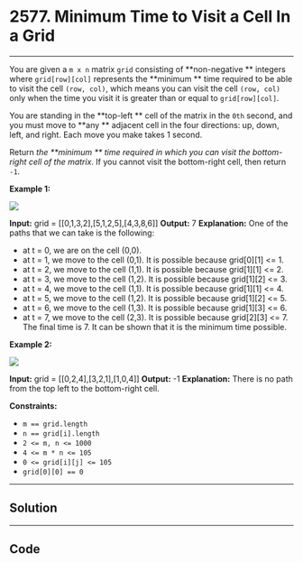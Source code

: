 # 2577. Minimum Time to Visit a Cell In a Grid

---

You are given a `m x n` matrix `grid` consisting of **non-negative ** integers where `grid[row][col]` represents the **minimum ** time required to be able to visit the cell `(row, col)`, which means you can visit the cell `(row, col)` only when the time you visit it is greater than or equal to `grid[row][col]`.

You are standing in the **top-left ** cell of the matrix in the `0th` second, and you must move to **any ** adjacent cell in the four directions: up, down, left, and right. Each move you make takes 1 second.

Return _the **minimum ** time required in which you can visit the bottom-right cell of the matrix_. If you cannot visit the bottom-right cell, then return `-1`.

 

**Example 1:**

![](https://assets.leetcode.com/uploads/2023/02/14/yetgriddrawio-8.png)


**Input:** grid = [[0,1,3,2],[5,1,2,5],[4,3,8,6]]
**Output:** 7
**Explanation:** One of the paths that we can take is the following:
- at t = 0, we are on the cell (0,0).
- at t = 1, we move to the cell (0,1). It is possible because grid[0][1] <= 1.
- at t = 2, we move to the cell (1,1). It is possible because grid[1][1] <= 2.
- at t = 3, we move to the cell (1,2). It is possible because grid[1][2] <= 3.
- at t = 4, we move to the cell (1,1). It is possible because grid[1][1] <= 4.
- at t = 5, we move to the cell (1,2). It is possible because grid[1][2] <= 5.
- at t = 6, we move to the cell (1,3). It is possible because grid[1][3] <= 6.
- at t = 7, we move to the cell (2,3). It is possible because grid[2][3] <= 7.
The final time is 7. It can be shown that it is the minimum time possible.


**Example 2:**

![](https://assets.leetcode.com/uploads/2023/02/14/yetgriddrawio-9.png)


**Input:** grid = [[0,2,4],[3,2,1],[1,0,4]]
**Output:** -1
**Explanation:** There is no path from the top left to the bottom-right cell.


 

**Constraints:**

  * `m == grid.length`
  * `n == grid[i].length`
  * `2 <= m, n <= 1000`
  * `4 <= m * n <= 105`
  * `0 <= grid[i][j] <= 105`
  * `grid[0][0] == 0`

---

## Solution



---

## Code
```python


```